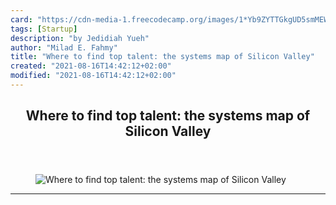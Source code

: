 ```yaml
---
card: "https://cdn-media-1.freecodecamp.org/images/1*Yb9ZYTTGkgUD5smMEWaFxA.png"
tags: [Startup]
description: "by Jedidiah Yueh"
author: "Milad E. Fahmy"
title: "Where to find top talent: the systems map of Silicon Valley"
created: "2021-08-16T14:42:12+02:00"
modified: "2021-08-16T14:42:12+02:00"
---
```

<div class="site-wrapper">
<main id="site-main" class="site-main outer">
<div class="inner">
<article class="post-full post tag-startup tag-tech tag-life-lessons tag-business tag-technology ">
<header class="post-full-header">
<h1 class="post-full-title">Where to find top talent: the systems map of Silicon Valley</h1>
</header>
<figure class="post-full-image">
<picture>
<source media="(max-width: 700px)" sizes="1px" srcset="data:image/gif;base64,R0lGODlhAQABAIAAAAAAAP///yH5BAEAAAAALAAAAAABAAEAAAIBRAA7 1w">
<source media="(min-width: 701px)" sizes="(max-width: 800px) 400px,
(max-width: 1170px) 700px,
1400px" srcset="https://cdn-media-1.freecodecamp.org/images/1*Yb9ZYTTGkgUD5smMEWaFxA.png 300w,
https://cdn-media-1.freecodecamp.org/images/1*Yb9ZYTTGkgUD5smMEWaFxA.png 600w,
https://cdn-media-1.freecodecamp.org/images/1*Yb9ZYTTGkgUD5smMEWaFxA.png 1000w,
https://cdn-media-1.freecodecamp.org/images/1*Yb9ZYTTGkgUD5smMEWaFxA.png 2000w">
<img onerror="this.style.display='none'" src="https://cdn-media-1.freecodecamp.org/images/1*Yb9ZYTTGkgUD5smMEWaFxA.png" alt="Where to find top talent: the systems map of Silicon Valley">
</picture>
</figure>
<section class="post-full-content">
<div class="post-content medium-migrated-article">
</div>
<hr>
</section>
</article>
</div>
</main>
</div>
<!-- Google Tag Manager (noscript) -->
<!-- End Google Tag Manager (noscript) -->
